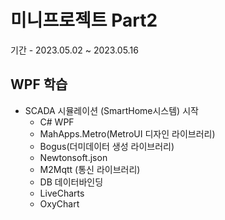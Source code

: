 # 미니프로젝트 Part2
기간 - 2023.05.02 ~ 2023.05.16

## WPF 학습
- SCADA 시뮬레이션 (SmartHome시스템) 시작
	- C# WPF
	- MahApps.Metro(MetroUI 디자인 라이브러리)
	- Bogus(더미데이터 생성 라이브러리)
	- Newtonsoft.json
	- M2Mqtt (통신 라이브러리)
	- DB 데이터바인딩
	- LiveCharts
	- OxyChart